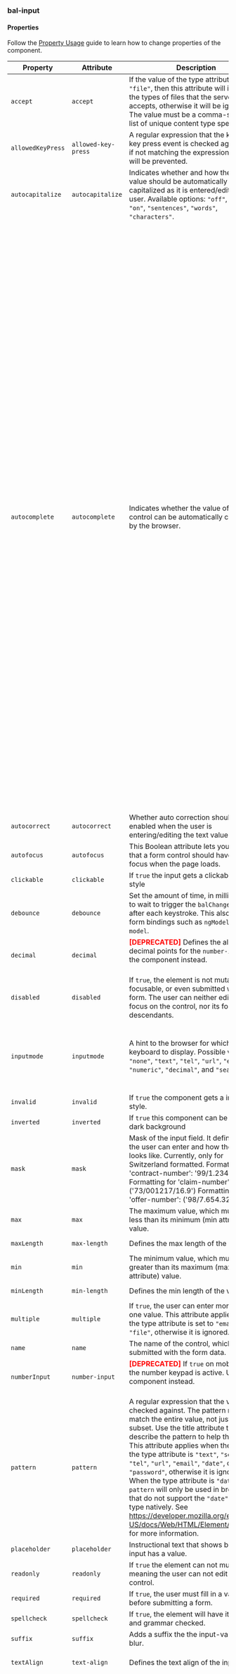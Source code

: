 ### bal-input
 
#### Properties

Follow the [Property Usage](https://design.baloise.dev/?path=/docs/implementation-property--page) guide to learn how to change properties of the component.

| Property          | Attribute           | Description                                                                                                                                                                                                                                                                                                                                                                                                                                                                                                                                                                                      | Type                                                                                                                                                                                                                                                                                                                                                                                                                                                                                                                                                                                                                                                                                                                                                                                                                                                                                                                                                                                                                                  | Default        |
| ----------------- | ------------------- | ------------------------------------------------------------------------------------------------------------------------------------------------------------------------------------------------------------------------------------------------------------------------------------------------------------------------------------------------------------------------------------------------------------------------------------------------------------------------------------------------------------------------------------------------------------------------------------------------ | ------------------------------------------------------------------------------------------------------------------------------------------------------------------------------------------------------------------------------------------------------------------------------------------------------------------------------------------------------------------------------------------------------------------------------------------------------------------------------------------------------------------------------------------------------------------------------------------------------------------------------------------------------------------------------------------------------------------------------------------------------------------------------------------------------------------------------------------------------------------------------------------------------------------------------------------------------------------------------------------------------------------------------------- | -------------- |
| `accept`          | `accept`            | If the value of the type attribute is `"file"`, then this attribute will indicate the types of files that the server accepts, otherwise it will be ignored. The value must be a comma-separated list of unique content type specifiers.                                                                                                                                                                                                                                                                                                                                                          | `string `, ` undefined`                                                                                                                                                                                                                                                                                                                                                                                                                                                                                                                                                                                                                                                                                                                                                                                                                                                                                                                                                                                                               | `undefined`    |
| `allowedKeyPress` | `allowed-key-press` | A regular expression that the key of the key press event is checked against and if not matching the expression the event will be prevented.                                                                                                                                                                                                                                                                                                                                                                                                                                                      | `string `, ` undefined`                                                                                                                                                                                                                                                                                                                                                                                                                                                                                                                                                                                                                                                                                                                                                                                                                                                                                                                                                                                                               | `undefined`    |
| `autocapitalize`  | `autocapitalize`    | Indicates whether and how the text value should be automatically capitalized as it is entered/edited by the user. Available options: `"off"`, `"none"`, `"on"`, `"sentences"`, `"words"`, `"characters"`.                                                                                                                                                                                                                                                                                                                                                                                        | `string`                                                                                                                                                                                                                                                                                                                                                                                                                                                                                                                                                                                                                                                                                                                                                                                                                                                                                                                                                                                                                              | `'off'`        |
| `autocomplete`    | `autocomplete`      | Indicates whether the value of the control can be automatically completed by the browser.                                                                                                                                                                                                                                                                                                                                                                                                                                                                                                        | `"email" `, ` "tel" `, ` "url" `, ` "off" `, ` "on" `, ` "name" `, ` "honorific-prefix" `, ` "given-name" `, ` "additional-name" `, ` "family-name" `, ` "honorific-suffix" `, ` "nickname" `, ` "username" `, ` "new-password" `, ` "current-password" `, ` "one-time-code" `, ` "organization-title" `, ` "organization" `, ` "street-address" `, ` "address-line1" `, ` "address-line2" `, ` "address-line3" `, ` "address-level4" `, ` "address-level3" `, ` "address-level2" `, ` "address-level1" `, ` "country" `, ` "country-name" `, ` "postal-code" `, ` "cc-name" `, ` "cc-given-name" `, ` "cc-additional-name" `, ` "cc-family-name" `, ` "cc-number" `, ` "cc-exp" `, ` "cc-exp-month" `, ` "cc-exp-year" `, ` "cc-csc" `, ` "cc-type" `, ` "transaction-currency" `, ` "transaction-amount" `, ` "language" `, ` "bday" `, ` "bday-day" `, ` "bday-month" `, ` "bday-year" `, ` "sex" `, ` "tel-country-code" `, ` "tel-national" `, ` "tel-area-code" `, ` "tel-local" `, ` "tel-extension" `, ` "impp" `, ` "photo"` | `'off'`        |
| `autocorrect`     | `autocorrect`       | Whether auto correction should be enabled when the user is entering/editing the text value.                                                                                                                                                                                                                                                                                                                                                                                                                                                                                                      | `"off" `, ` "on"`                                                                                                                                                                                                                                                                                                                                                                                                                                                                                                                                                                                                                                                                                                                                                                                                                                                                                                                                                                                                                     | `'off'`        |
| `autofocus`       | `autofocus`         | This Boolean attribute lets you specify that a form control should have input focus when the page loads.                                                                                                                                                                                                                                                                                                                                                                                                                                                                                         | `boolean`                                                                                                                                                                                                                                                                                                                                                                                                                                                                                                                                                                                                                                                                                                                                                                                                                                                                                                                                                                                                                             | `false`        |
| `clickable`       | `clickable`         | If `true` the input gets a clickable cursor style                                                                                                                                                                                                                                                                                                                                                                                                                                                                                                                                                | `boolean`                                                                                                                                                                                                                                                                                                                                                                                                                                                                                                                                                                                                                                                                                                                                                                                                                                                                                                                                                                                                                             | `false`        |
| `debounce`        | `debounce`          | Set the amount of time, in milliseconds, to wait to trigger the `balChange` event after each keystroke. This also impacts form bindings such as `ngModel` or `v-model`.                                                                                                                                                                                                                                                                                                                                                                                                                          | `number`                                                                                                                                                                                                                                                                                                                                                                                                                                                                                                                                                                                                                                                                                                                                                                                                                                                                                                                                                                                                                              | `0`            |
| `decimal`         | `decimal`           | <span style="color:red">**[DEPRECATED]**</span> Defines the allowed decimal points for the `number-input`. Use the <bal-number-input> component instead.<br/><br/>                                                                                                                                                                                                                                                                                                                                                                                                                               | `number `, ` undefined`                                                                                                                                                                                                                                                                                                                                                                                                                                                                                                                                                                                                                                                                                                                                                                                                                                                                                                                                                                                                               | `undefined`    |
| `disabled`        | `disabled`          | If `true`, the element is not mutable, focusable, or even submitted with the form. The user can neither edit nor focus on the control, nor its form control descendants.                                                                                                                                                                                                                                                                                                                                                                                                                         | `boolean`                                                                                                                                                                                                                                                                                                                                                                                                                                                                                                                                                                                                                                                                                                                                                                                                                                                                                                                                                                                                                             | `false`        |
| `inputmode`       | `inputmode`         | A hint to the browser for which keyboard to display. Possible values: `"none"`, `"text"`, `"tel"`, `"url"`, `"email"`, `"numeric"`, `"decimal"`, and `"search"`.                                                                                                                                                                                                                                                                                                                                                                                                                                 | `"decimal" `, ` "email" `, ` "none" `, ` "numeric" `, ` "search" `, ` "tel" `, ` "text" `, ` "url" `, ` undefined`                                                                                                                                                                                                                                                                                                                                                                                                                                                                                                                                                                                                                                                                                                                                                                                                                                                                                                                    | `undefined`    |
| `invalid`         | `invalid`           | If `true` the component gets a invalid style.                                                                                                                                                                                                                                                                                                                                                                                                                                                                                                                                                    | `boolean`                                                                                                                                                                                                                                                                                                                                                                                                                                                                                                                                                                                                                                                                                                                                                                                                                                                                                                                                                                                                                             | `false`        |
| `inverted`        | `inverted`          | If `true` this component can be placed on dark background                                                                                                                                                                                                                                                                                                                                                                                                                                                                                                                                        | `boolean`                                                                                                                                                                                                                                                                                                                                                                                                                                                                                                                                                                                                                                                                                                                                                                                                                                                                                                                                                                                                                             | `false`        |
| `mask`            | `mask`              | Mask of the input field. It defines what the user can enter and how the format looks like. Currently, only for Switzerland formatted. Formatting for 'contract-number': '99/1.234.567-1' Formatting for 'claim-number': ('73/001217/16.9') Formatting for 'offer-number': ('98/7.654.321')                                                                                                                                                                                                                                                                                                       | `"claim-number" `, ` "contract-number" `, ` "offer-number" `, ` undefined`                                                                                                                                                                                                                                                                                                                                                                                                                                                                                                                                                                                                                                                                                                                                                                                                                                                                                                                                                            | `undefined`    |
| `max`             | `max`               | The maximum value, which must not be less than its minimum (min attribute) value.                                                                                                                                                                                                                                                                                                                                                                                                                                                                                                                | `string `, ` undefined`                                                                                                                                                                                                                                                                                                                                                                                                                                                                                                                                                                                                                                                                                                                                                                                                                                                                                                                                                                                                               | `undefined`    |
| `maxLength`       | `max-length`        | Defines the max length of the value.                                                                                                                                                                                                                                                                                                                                                                                                                                                                                                                                                             | `number `, ` undefined`                                                                                                                                                                                                                                                                                                                                                                                                                                                                                                                                                                                                                                                                                                                                                                                                                                                                                                                                                                                                               | `undefined`    |
| `min`             | `min`               | The minimum value, which must not be greater than its maximum (max attribute) value.                                                                                                                                                                                                                                                                                                                                                                                                                                                                                                             | `string `, ` undefined`                                                                                                                                                                                                                                                                                                                                                                                                                                                                                                                                                                                                                                                                                                                                                                                                                                                                                                                                                                                                               | `undefined`    |
| `minLength`       | `min-length`        | Defines the min length of the value.                                                                                                                                                                                                                                                                                                                                                                                                                                                                                                                                                             | `number `, ` undefined`                                                                                                                                                                                                                                                                                                                                                                                                                                                                                                                                                                                                                                                                                                                                                                                                                                                                                                                                                                                                               | `undefined`    |
| `multiple`        | `multiple`          | If `true`, the user can enter more than one value. This attribute applies when the type attribute is set to `"email"` or `"file"`, otherwise it is ignored.                                                                                                                                                                                                                                                                                                                                                                                                                                      | `boolean `, ` undefined`                                                                                                                                                                                                                                                                                                                                                                                                                                                                                                                                                                                                                                                                                                                                                                                                                                                                                                                                                                                                              | `undefined`    |
| `name`            | `name`              | The name of the control, which is submitted with the form data.                                                                                                                                                                                                                                                                                                                                                                                                                                                                                                                                  | `string`                                                                                                                                                                                                                                                                                                                                                                                                                                                                                                                                                                                                                                                                                                                                                                                                                                                                                                                                                                                                                              | `this.inputId` |
| `numberInput`     | `number-input`      | <span style="color:red">**[DEPRECATED]**</span> If `true` on mobile device the number keypad is active. Use the <bal-number-input> component instead.<br/><br/>                                                                                                                                                                                                                                                                                                                                                                                                                                  | `boolean`                                                                                                                                                                                                                                                                                                                                                                                                                                                                                                                                                                                                                                                                                                                                                                                                                                                                                                                                                                                                                             | `false`        |
| `pattern`         | `pattern`           | A regular expression that the value is checked against. The pattern must match the entire value, not just some subset. Use the title attribute to describe the pattern to help the user. This attribute applies when the value of the type attribute is `"text"`, `"search"`, `"tel"`, `"url"`, `"email"`, `"date"`, or `"password"`, otherwise it is ignored. When the type attribute is `"date"`, `pattern` will only be used in browsers that do not support the `"date"` input type natively. See https://developer.mozilla.org/en-US/docs/Web/HTML/Element/input/date for more information. | `string `, ` undefined`                                                                                                                                                                                                                                                                                                                                                                                                                                                                                                                                                                                                                                                                                                                                                                                                                                                                                                                                                                                                               | `undefined`    |
| `placeholder`     | `placeholder`       | Instructional text that shows before the input has a value.                                                                                                                                                                                                                                                                                                                                                                                                                                                                                                                                      | `string `, ` undefined`                                                                                                                                                                                                                                                                                                                                                                                                                                                                                                                                                                                                                                                                                                                                                                                                                                                                                                                                                                                                               | `undefined`    |
| `readonly`        | `readonly`          | If `true` the element can not mutated, meaning the user can not edit the control.                                                                                                                                                                                                                                                                                                                                                                                                                                                                                                                | `boolean`                                                                                                                                                                                                                                                                                                                                                                                                                                                                                                                                                                                                                                                                                                                                                                                                                                                                                                                                                                                                                             | `false`        |
| `required`        | `required`          | If `true`, the user must fill in a value before submitting a form.                                                                                                                                                                                                                                                                                                                                                                                                                                                                                                                               | `boolean`                                                                                                                                                                                                                                                                                                                                                                                                                                                                                                                                                                                                                                                                                                                                                                                                                                                                                                                                                                                                                             | `false`        |
| `spellcheck`      | `spellcheck`        | If `true`, the element will have its spelling and grammar checked.                                                                                                                                                                                                                                                                                                                                                                                                                                                                                                                               | `boolean`                                                                                                                                                                                                                                                                                                                                                                                                                                                                                                                                                                                                                                                                                                                                                                                                                                                                                                                                                                                                                             | `false`        |
| `suffix`          | `suffix`            | Adds a suffix the the input-value after blur.                                                                                                                                                                                                                                                                                                                                                                                                                                                                                                                                                    | `string `, ` undefined`                                                                                                                                                                                                                                                                                                                                                                                                                                                                                                                                                                                                                                                                                                                                                                                                                                                                                                                                                                                                               | `undefined`    |
| `textAlign`       | `text-align`        | Defines the text align of the input value.                                                                                                                                                                                                                                                                                                                                                                                                                                                                                                                                                       | `"center" `, ` "left" `, ` "right"`                                                                                                                                                                                                                                                                                                                                                                                                                                                                                                                                                                                                                                                                                                                                                                                                                                                                                                                                                                                                   | `'left'`       |
| `type`            | `type`              | Defines the type of the input (text, number, email ...).                                                                                                                                                                                                                                                                                                                                                                                                                                                                                                                                         | `"button" `, ` "checkbox" `, ` "color" `, ` "date" `, ` "datetime-local" `, ` "email" `, ` "file" `, ` "image" `, ` "month" `, ` "number" `, ` "password" `, ` "radio" `, ` "range" `, ` "search" `, ` "tel" `, ` "text" `, ` "time" `, ` "url" `, ` "week"`                                                                                                                                                                                                                                                                                                                                                                                                                                                                                                                                                                                                                                                                                                                                                                          | `'text'`       |
| `value`           | `value`             | The value of the input.                                                                                                                                                                                                                                                                                                                                                                                                                                                                                                                                                                          | `string `, ` undefined`                                                                                                                                                                                                                                                                                                                                                                                                                                                                                                                                                                                                                                                                                                                                                                                                                                                                                                                                                                                                               | `undefined`    |


#### Events

Follow the [Event Usage](https://design.baloise.dev/?path=/docs/implementation-event--page) guide to learn how to listen to component events.

| Event         | Description                               | Type                               |
| ------------- | ----------------------------------------- | ---------------------------------- |
| `balBlur`     | Emitted when a keyboard input occurred.   | `CustomEvent<FocusEvent>`          |
| `balChange`   | Emitted when the input value has changed. | `CustomEvent<string \| undefined>` |
| `balClick`    | Emitted when the input has clicked.       | `CustomEvent<MouseEvent>`          |
| `balFocus`    | Emitted when the input has focus.         | `CustomEvent<FocusEvent>`          |
| `balInput`    | Emitted when a keyboard input occurred.   | `CustomEvent<string \| undefined>` |
| `balKeyPress` | Emitted when a keyboard key has pressed.  | `CustomEvent<KeyboardEvent>`       |


#### Methods

Follow the [Method Usage](https://design.baloise.dev/?path=/docs/implementation-method--page) guide to learn how to call component methods.

##### `getInputElement() => Promise<HTMLInputElement>`

Returns the native `<input>` element used under the hood.

###### Returns

Type: `Promise<HTMLInputElement>`



##### `setFocus() => Promise<void>`

Sets focus on the native `input` in `bal-input`. Use this method instead of the global
`input.focus()`.

###### Returns

Type: `Promise<void>`




 